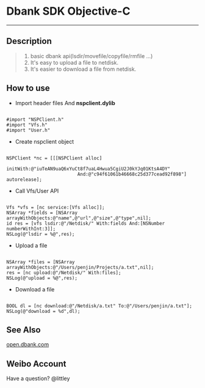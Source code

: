 Dbank SDK Objective-C
=====================
* * *

Description
-----------

> 1. basic dbank api(lsdir/movefile/copyfile/rmfile ...)
> 2. It's easy to upload a file to netdisk.
> 3. It's easier to download a file from netdisk.

How to use
----------

*	Import header files And **nspclient.dylib**
<pre><code>
#import "NSPClient.h"
#import "Vfs.h"
#import "User.h"
</code></pre>

*   Create nspclient object
<pre><code>
NSPClient *nc = [[[NSPClient alloc]
                          initWith:@"iuTeAN9uaQ6xYuCt8f7uaL4Hwua5CgiU2J0kYJq01KtsA4DY" 
                          And:@"c94f61061b46668c25d377cead92f898"] autorelease];
</code></pre>

*   Call Vfs/User API
<pre><code>
Vfs *vfs = [nc service:[Vfs alloc]]; 
NSArray *fields = [NSArray arrayWithObjects:@"name",@"url",@"size",@"type",nil];
id res = [vfs lsdir:@"/Netdisk/" With:fields And:[NSNumber numberWithInt:3]];
NSLog(@"lsdir = %@",res);
</code></pre>

*   Upload a file
<pre><code>
NSArray *files = [NSArray arrayWithObjects:@"/Users/penjin/Projects/a.txt",nil];
res = [nc upload:@"/Netdisk/" With:files];
NSLog(@"upload = %@",res);
</code></pre>

*	Download a file
<pre><code>
BOOL dl = [nc download:@"/Netdisk/a.txt" To:@"/Users/penjin/a.txt"];
NSLog(@"download = %d",dl);
</code></pre>

See Also
--------

[open.dbank.com](http://open.dbank.com)

Weibo Account
-------------

Have a question? @littley

